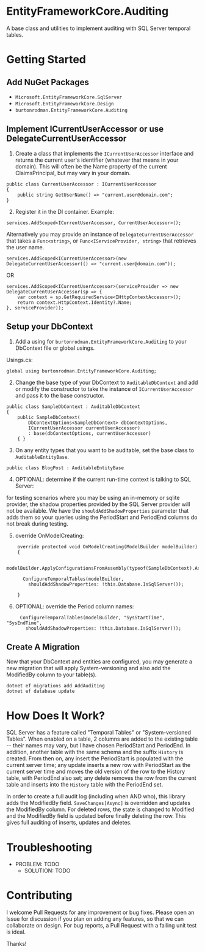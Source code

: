 # EntityFrameworkCore.Auditing
A base class and utilities to implement auditing with SQL Server temporal tables.

# Getting Started

## Add NuGet Packages
- `Microsoft.EntityFrameworkCore.SqlServer`
- `Microsoft.EntityFrameworkCore.Design`
- `burtonrodman.EntityFrameworkCore.Auditing`

## Implement ICurrentUserAccessor or use DelegateCurrentUserAccessor
1. Create a class that implements the `ICurrentUserAccessor` interface and returns the current user's identifier (whatever that means in your domain).  This will often be the Name property of the current ClaimsPrincipal, but may vary in your domain.
```
public class CurrentUserAccessor : ICurrentUserAccessor
{
    public string GetUserName() => "current.user@domain.com";
}
```
2. Register it in the DI container.  Example:
```
services.AddScoped<ICurrentUserAccessor, CurrentUserAccessor>();
```

Alternatively you may provide an instance of `DelegateCurrentUserAccessor` that takes a `Func<string>`, or `Func<IServiceProvider, string>` that retrieves the user name.
```
services.AddScoped<ICurrentUserAccessor>(new DelegateCurrentUserAccessor(() => "current.user@domain.com"));
```
OR
```
services.AddScoped<ICurrentUserAccessor>(serviceProvider => new DelegateCurrentUserAccessor(sp => {
    var context = sp.GetRequiredService<IHttpContextAccessor>();
    return context.HttpContext.Identity?.Name;
}, serviceProvider));
```

## Setup your DbContext
1. Add a using for `burtonrodman.EntityFrameworkCore.Auditing` to your DbContext file or global usings.

Usings.cs:
```
global using burtonrodman.EntityFrameworkCore.Auditing;
```
2. Change the base type of your DbContext to `AuditableDbContext` and add or modify the constructor to take the instance of `ICurrentUserAccessor` and pass it to the base constructor.
```
public class SampleDbContext : AuditableDbContext
{
    public SampleDbContext(
        DbContextOptions<SampleDbContext> dbContextOptions,
        ICurrentUserAccessor currentUserAccessor)
        : base(dbContextOptions, currentUserAccessor)
    { }
```
3. On any entity types that you want to be auditable, set the base class to `AuditableEntityBase`.
```
public class BlogPost : AuditableEntityBase
```
4. OPTIONAL: determine if the current run-time context is talking to SQL Server:

for testing scenarios where you may be using an in-memory or sqlite provider, the shadow properties provided by the SQL Server provider will not be available.  We have the `shouldAddShadowProperties` parameter that adds them so your queries using the PeriodStart and PeriodEnd columns do not break during testing.

5. override OnModelCreating:
```
    override protected void OnModelCreating(ModelBuilder modelBuilder)
    {

      modelBuilder.ApplyConfigurationsFromAssembly(typeof(SampleDbContext).Assembly);

      ConfigureTemporalTables(modelBuilder,
        shouldAddShadowProperties: !this.Database.IsSqlServer());

    }
```

 6. OPTIONAL:  override the Period column names:
 ```
      ConfigureTemporalTables(modelBuilder, "SysStartTime", "SysEndTime",
        shouldAddShadowProperties: !this.Database.IsSqlServer());
 ```

## Create A Migration
Now that your DbContext and entities are configured, you may generate a new migration that will apply System-versioning and also add the ModifiedBy column to your table(s).
```
dotnet ef migrations add AddAuditing
dotnet ef database update
```

# How Does It Work?
SQL Server has a feature called "Temporal Tables" or "System-versioned Tables".  When enabled on a table, 2 columns are added to the existing table -- their names may vary, but I have chosen PeriodStart and PeriodEnd.  In addition, another table with the same schema and the suffix `History` is created.  From then on, any insert the PeriodStart is populated with the current server time; any update inserts a new row with PeriodStart as the current server time and moves the old version of the row to the History table, with PeriodEnd also set; any delete removes the row from the current table and inserts into the `History` table with the PeriodEnd set.

In order to create a full audit log (including when AND who), this library adds the ModifiedBy field. `SaveChanges[Async]` is overridden and updates the ModifiedBy column.  For deleted rows, the state is changed to Modified and the ModifiedBy field is updated before finally deleting the row.  This gives full auditing of inserts, updates and deletes.

# Troubleshooting
- PROBLEM:  TODO
    - SOLUTION:  TODO

# Contributing
I welcome Pull Requests for any improvement or bug fixes.  Please open an Issue for discussion if you plan on adding any features, so that we can collaborate on design.  For bug reports, a Pull Request with a failing unit test is ideal.

Thanks!